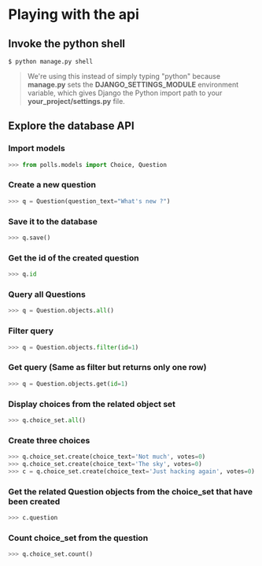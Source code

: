 # Playing with the api
## Invoke the python shell
```
$ python manage.py shell
```

> We're using this instead of simply typing "python" because **manage.py** sets the **DJANGO_SETTINGS_MODULE** environment variable, which gives Django the Python import path to your **your_project/settings.py** file.

## Explore the database API
### Import models
```py
>>> from polls.models import Choice, Question
```
### Create a new question
```py
>>> q = Question(question_text="What's new ?")
```
### Save it to the database
```py
>>> q.save()
```
### Get the id of the created question
```py
>>> q.id
```
### Query all Questions
```py
>>> q = Question.objects.all()
```

### Filter query
```py
>>> q = Question.objects.filter(id=1)
```

### Get query (Same as filter but returns only one row)
```py
>>> q = Question.objects.get(id=1)
```
### Display choices from the related object set
```py
>>> q.choice_set.all()
```
### Create three choices
```py
>>> q.choice_set.create(choice_text='Not much', votes=0)
>>> q.choice_set.create(choice_text='The sky', votes=0)
>>> c = q.choice_set.create(choice_text='Just hacking again', votes=0)
```

### Get the related Question objects from the choice_set that have been created
```py
>>> c.question
```

### Count choice_set from the question
```py
>>> q.choice_set.count()
```
### 